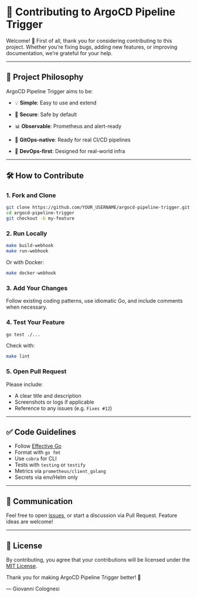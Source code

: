 # 🤝 Contributing to ArgoCD Pipeline Trigger

Welcome! 🎉 First of all, thank you for considering contributing to this project. Whether you’re fixing bugs, adding new features, or improving documentation, we’re grateful for your help.

---

## 🧱 Project Philosophy

ArgoCD Pipeline Trigger aims to be:
- 💡 **Simple**: Easy to use and extend

- 🔐 **Secure**: Safe by default

- 📊 **Observable**: Prometheus and alert-ready

- 🔁 **GitOps-native**: Ready for real CI/CD pipelines

- 🧰 **DevOps-first**: Designed for real-world infra

---

## 🛠 How to Contribute

### 1. Fork and Clone

```bash
git clone https://github.com/YOUR_USERNAME/argocd-pipeline-trigger.git
cd argocd-pipeline-trigger
git checkout -b my-feature
```

### 2. Run Locally

```bash
make build-webhook
make run-webhook
```

Or with Docker:

```bash
make docker-webhook
```

### 3. Add Your Changes

Follow existing coding patterns, use idiomatic Go, and include comments when necessary.

### 4. Test Your Feature

```bash
go test ./...
```

Check with:
```bash
make lint
```

### 5. Open Pull Request

Please include:
- A clear title and description
- Screenshots or logs if applicable
- Reference to any issues (e.g. `Fixes #12`)

---

## ✅ Code Guidelines

- Follow [Effective Go](https://golang.org/doc/effective_go.html)
- Format with `go fmt`
- Use `cobra` for CLI
- Tests with `testing` or `testify`
- Metrics via `prometheus/client_golang`
- Secrets via env/Helm only

---

## 💬 Communication

Feel free to open [issues](https://github.com/giovanni-gava/argocd-pipeline-trigger/issues), or start a discussion via Pull Request. Feature ideas are welcome!

---

## 📄 License

By contributing, you agree that your contributions will be licensed under the [MIT License](../LICENSE).

Thank you for making ArgoCD Pipeline Trigger better! 🙏

— Giovanni Colognesi

